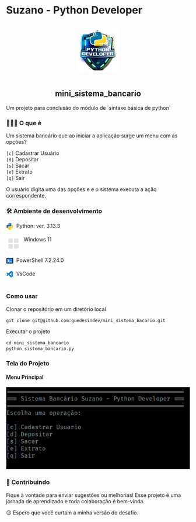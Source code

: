 # Suzano - Python Developer

<div style="display:flex; flex-direction: column; align-items:center">

![image](./assets/images/logo_bootcamp.png)

## mini_sistema_bancario

</div>
Um projeto para conclusão do módulo de `sintaxe básica de python`

### 👨🏽‍💻 O que é

Um sistema bancário que ao iniciar a aplicação surge um menu com as opções?

`[c]` Cadastrar Usuário<br>
`[d]` Depositar<br>
`[s]` Sacar<br>
`[e]` Extrato<br>
`[q]` Sair<br>

O usuário digita uma das opções e e o sistema executa a ação correspondente.

### 🛠️ Ambiente de desenvolvimento

<span style="display:flex; align-itens: center; gap:8px"> <img src="./assets/images/python-svgrepo-com.svg" width=20>   Python: ver. 3.13.3</span><br>
<span style="display:flex; align-itens: center; gap:8px">![windows](./assets/images/window_20dp_E3E3E3.svg)    Windows 11</span><br>
<span style="display:flex; align-itens: center; gap:8px"><img src="./assets/images/terminal-svgrepo-com.svg" width=20>    PowerShell 7.2.24.0</span><br>
<span style="display:flex; align-itens:center; gap:8px"><img src="./assets/images/vscode-svgrepo-com.svg" width="20" height="20" alt="VSCode Icon">    VsCode</span><br>

### Como usar

Clonar o repositório em um diretório local

```ssh
git clone git@github.com:guedesindev/mini_sistema_bacario.git
```

Executar o projeto

```ssh
cd mini_sistema_bancario
python sistema_bancario.py
```

### Tela do Projeto

#### Menu Principal

![menu](./assets/images/menu_principal.png)

### 🤝 Contribuindo

Fique à vontade para enviar sugestões ou melhorias! Esse projeto é uma jornada de aprendizado e toda colaboração é bem-vinda.

😉 Espero que você curtam a minha versão do desafio.

